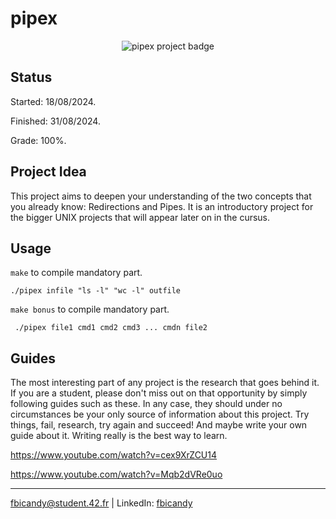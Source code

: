 # pipex 

<p align="center">
  <img src="https://github.com/FreddyBicandy50/pipex/blob/main/pipexe.png" alt="pipex project badge"/>
</p>

## Status
Started: 18/08/2024.

Finished: 31/08/2024.

Grade: 100%.

## Project Idea
This project aims to deepen your understanding of the two concepts that you already know: Redirections and Pipes. It is an introductory project for the bigger UNIX projects that will appear later on in the cursus.

## Usage
``make`` to compile mandatory part.

``./pipex infile "ls -l" "wc -l" outfile``


``make bonus`` to compile mandatory part.

`` ./pipex file1 cmd1 cmd2 cmd3 ... cmdn file2``

## Guides

The most interesting part of any project is the research that goes behind it. If you are a student, please don't miss out on that opportunity by simply following guides such as these. In any case, they should under no circumstances be your only source of information about this project. Try things, fail, research, try again and succeed! And maybe write your own guide about it. Writing really is the best way to learn.

https://www.youtube.com/watch?v=cex9XrZCU14

https://www.youtube.com/watch?v=Mqb2dVRe0uo

---
fbicandy@student.42.fr | LinkedIn: [fbicandy](https://www.linkedin.com/in/freddy-bicandy/)